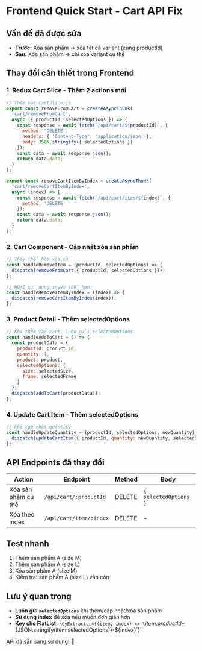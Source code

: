 # Frontend Quick Start - Cart API Fix

## Vấn đề đã được sửa
- **Trước:** Xóa sản phẩm → xóa tất cả variant (cùng productId)
- **Sau:** Xóa sản phẩm → chỉ xóa variant cụ thể

## Thay đổi cần thiết trong Frontend

### 1. Redux Cart Slice - Thêm 2 actions mới

```javascript
// Thêm vào cartSlice.js
export const removeFromCart = createAsyncThunk(
  'cart/removeFromCart',
  async ({ productId, selectedOptions }) => {
    const response = await fetch(`/api/cart/${productId}`, {
      method: 'DELETE',
      headers: { 'Content-Type': 'application/json' },
      body: JSON.stringify({ selectedOptions })
    });
    const data = await response.json();
    return data.data;
  }
);

export const removeCartItemByIndex = createAsyncThunk(
  'cart/removeCartItemByIndex',
  async (index) => {
    const response = await fetch(`/api/cart/item/${index}`, {
      method: 'DELETE'
    });
    const data = await response.json();
    return data.data;
  }
);
```

### 2. Cart Component - Cập nhật xóa sản phẩm

```javascript
// Thay thế hàm xóa cũ
const handleRemoveItem = (productId, selectedOptions) => {
  dispatch(removeFromCart({ productId, selectedOptions }));
};

// HOẶC sử dụng index (dễ hơn)
const handleRemoveItemByIndex = (index) => {
  dispatch(removeCartItemByIndex(index));
};
```

### 3. Product Detail - Thêm selectedOptions

```javascript
// Khi thêm vào cart, luôn gửi selectedOptions
const handleAddToCart = () => {
  const productData = {
    productId: product.id,
    quantity: 1,
    product: product,
    selectedOptions: {
      size: selectedSize,
      frame: selectedFrame
    }
  };
  dispatch(addToCart(productData));
};
```

### 4. Update Cart Item - Thêm selectedOptions

```javascript
// Khi cập nhật quantity
const handleUpdateQuantity = (productId, selectedOptions, newQuantity) => {
  dispatch(updateCartItem({ productId, quantity: newQuantity, selectedOptions }));
};
```

## API Endpoints đã thay đổi

| Action | Endpoint | Method | Body |
|--------|----------|--------|------|
| Xóa sản phẩm cụ thể | `/api/cart/:productId` | DELETE | `{ selectedOptions }` |
| Xóa theo index | `/api/cart/item/:index` | DELETE | - |

## Test nhanh

1. Thêm sản phẩm A (size M)
2. Thêm sản phẩm A (size L) 
3. Xóa sản phẩm A (size M)
4. Kiểm tra: sản phẩm A (size L) vẫn còn

## Lưu ý quan trọng

- **Luôn gửi `selectedOptions`** khi thêm/cập nhật/xóa sản phẩm
- **Sử dụng index** để xóa nếu muốn đơn giản hơn
- **Key cho FlatList:** `keyExtractor={(item, index) => \`${item.productId}-${JSON.stringify(item.selectedOptions)}-${index}\`}`

API đã sẵn sàng sử dụng! 🚀

